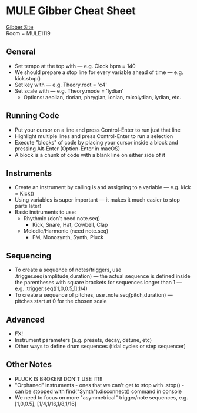 # MULE Gibber Cheat Sheet

[Gibber Site](https://gibber.cc/alpha/playground/)  
Room = MULE1119

## General
- Set tempo at the top with — e.g. Clock.bpm = 140
- We should prepare a stop line for every variable ahead of time — e.g. kick.stop()
- Set key with — e.g. Theory.root = 'c4'
- Set scale with — e.g. Theory.mode = 'lydian'
    - Options: aeolian, dorian, phrygian, ionian, mixolydian, lydian, etc.

## Running Code
- Put your cursor on a line and press Control-Enter to run just that line
- Highlight multiple lines and press Control-Enter to run a selection
- Execute "blocks" of code by placing your cursor inside a block and pressing Alt-Enter (Option-Enter in macOS)
- A block is a chunk of code with a blank line on either side of it

## Instruments
- Create an instrument by calling is and assigning to a variable — e.g. kick = Kick()
- Using variables is super important — it makes it much easier to stop parts later!
- Basic instruments to use:
    - Rhythmic (don’t need note.seq)
        - Kick, Snare, Hat, Cowbell, Clap
    - Melodic/Harmonic (need note.seq)
        - FM, Monosynth, Synth, Pluck

## Sequencing
- To create a sequence of notes/triggers, use .trigger.seq(amplitude,duration) — the actual sequence is defined inside the parentheses with square brackets for sequences longer than 1 — e.g. .trigger.seq(\[1,0,0.5,1],1/4)
- To create a sequence of pitches, use .note.seq(pitch,duration) — pitches start at 0 for the chosen scale

## Advanced
- FX!
- Instrument parameters (e.g. presets, decay, detune, etc)
- Other ways to define drum sequences (tidal cycles or step sequencer)

## Other Notes
- PLUCK IS BROKEN! DON'T USE IT!!!
- "Orphaned" instruments - ones that we can't get to stop with .stop() - can be stopped with find("Synth").disconnect() command in console
- We need to focus on more "asymmetrical" trigger/note sequences, e.g. [1,0,0.5], [1/4,1/16,1/8,1/16]
